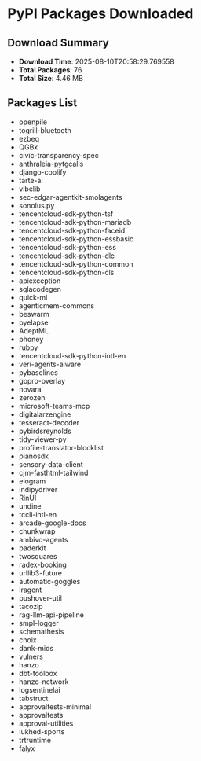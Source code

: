 # PyPI Packages Downloaded

## Download Summary
- **Download Time**: 2025-08-10T20:58:29.769558
- **Total Packages**: 76
- **Total Size**: 4.46 MB

## Packages List
- openpile
- togrill-bluetooth
- ezbeq
- QGBx
- civic-transparency-spec
- anthraleia-pytgcalls
- django-coolify
- tarte-ai
- vibelib
- sec-edgar-agentkit-smolagents
- sonolus.py
- tencentcloud-sdk-python-tsf
- tencentcloud-sdk-python-mariadb
- tencentcloud-sdk-python-faceid
- tencentcloud-sdk-python-essbasic
- tencentcloud-sdk-python-ess
- tencentcloud-sdk-python-dlc
- tencentcloud-sdk-python-common
- tencentcloud-sdk-python-cls
- apiexception
- sqlacodegen
- quick-ml
- agenticmem-commons
- beswarm
- pyelapse
- AdeptML
- phoney
- rubpy
- tencentcloud-sdk-python-intl-en
- veri-agents-aiware
- pybaselines
- gopro-overlay
- novara
- zerozen
- microsoft-teams-mcp
- digitalarzengine
- tesseract-decoder
- pybirdsreynolds
- tidy-viewer-py
- profile-translator-blocklist
- pianosdk
- sensory-data-client
- cjm-fasthtml-tailwind
- eiogram
- indipydriver
- RinUI
- undine
- tccli-intl-en
- arcade-google-docs
- chunkwrap
- ambivo-agents
- baderkit
- twosquares
- radex-booking
- urllib3-future
- automatic-goggles
- iragent
- pushover-util
- tacozip
- rag-llm-api-pipeline
- smpl-logger
- schemathesis
- choix
- dank-mids
- vulners
- hanzo
- dbt-toolbox
- hanzo-network
- logsentinelai
- tabstruct
- approvaltests-minimal
- approvaltests
- approval-utilities
- lukhed-sports
- trtruntime
- falyx
